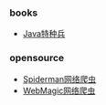 ### books
* [Java特种兵](http://blog.csdn.net/xieyuooo/)

### opensource
* [Spiderman网络爬虫](https://gitcafe.com/laiweiwei/Spiderman/tree/master)
* [WebMagic网络爬虫](https://github.com/code4craft/webmagic)
